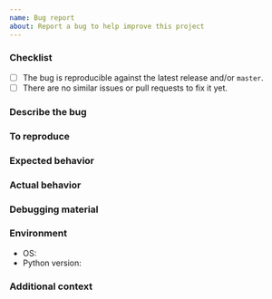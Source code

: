 ```yaml
---
name: Bug report
about: Report a bug to help improve this project
---
```


### Checklist

<!-- Please make sure you check all these items before submitting your bug report. -->

- [ ] The bug is reproducible against the latest release and/or `master`.
- [ ] There are no similar issues or pull requests to fix it yet.

### Describe the bug

<!-- A clear and concise description of what the bug is. -->

### To reproduce

<!-- Provide a *minimal* example with steps to reproduce the bug locally.

NOTE: try to keep any external dependencies *at an absolute minimum* (servers, proxies, certificates...).
In other words, remove anything that doesn't make the bug go away.

If you need a local server to replicate against, you can build one using eg. Starlette [0] and Uvicorn [1], or any tool you feel comfortable with. Check out other issues for examples and remember to share setup instructions here. :-)

[0]: https://www.starlette.io
[1]: https://fastapi.tiangolo.com
[1]: https://www.uvicorn.org
-->

### Expected behavior

<!-- A clear and concise description of what you expected to happen. -->

### Actual behavior

<!-- A clear and concise description of what actually happens. -->

### Debugging material

<!-- Any tracebacks, screenshots, etc. that can help understanding the problem.

NOTE:
- Please list tracebacks in full (don't truncate them).
- If relevant, consider turning on DEBUG or TRACE logs for additional details (see ).
- Consider using `<details>` to make tracebacks/logs collapsible if they're very large (see https://gist.github.com/ericclemmons/b146fe5da72ca1f706b2ef72a20ac39d).
-->

### Environment

- OS: <!-- eg Linux/Windows/macOS. -->
- Python version: <!-- eg 3.8.2 (get it with `$ python -V`). -->

### Additional context

<!-- Any additional information that can help understanding the problem.

Eg. linked issues, or a description of what you were trying to achieve. -->
